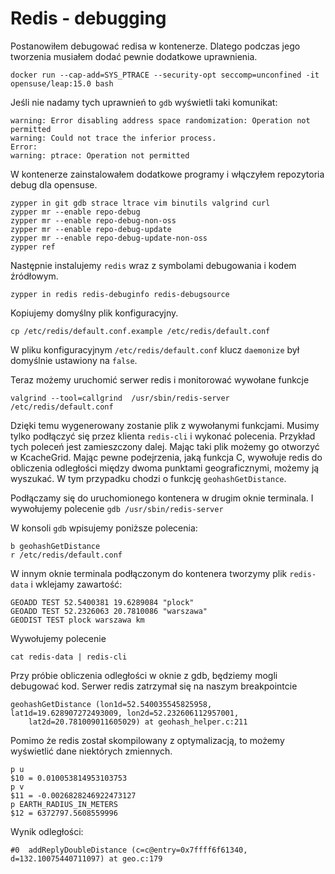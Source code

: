 # Redis - debugging

Postanowiłem debugować redisa w kontenerze. Dlatego podczas jego tworzenia musiałem dodać pewnie dodatkowe uprawnienia.
```
docker run --cap-add=SYS_PTRACE --security-opt seccomp=unconfined -it opensuse/leap:15.0 bash
```

Jeśli nie nadamy tych uprawnień to `gdb` wyświetli taki komunikat:
```
warning: Error disabling address space randomization: Operation not permitted                                                                        
warning: Could not trace the inferior process.
Error:
warning: ptrace: Operation not permitted
```

W kontenerze zainstalowałem dodatkowe programy i włączyłem repozytoria debug dla opensuse.
```
zypper in git gdb strace ltrace vim binutils valgrind curl
zypper mr --enable repo-debug
zypper mr --enable repo-debug-non-oss
zypper mr --enable repo-debug-update
zypper mr --enable repo-debug-update-non-oss
zypper ref
```

Następnie instalujemy `redis` wraz z symbolami debugowania i kodem źródłowym.
```
zypper in redis redis-debuginfo redis-debugsource
```

Kopiujemy domyślny plik konfiguracyjny.
```
cp /etc/redis/default.conf.example /etc/redis/default.conf
```
W pliku konfiguracyjnym `/etc/redis/default.conf` klucz `daemonize` był domyślnie ustawiony na `false`.

Teraz możemy uruchomić serwer redis i monitorować wywołane funkcje
```
valgrind --tool=callgrind  /usr/sbin/redis-server /etc/redis/default.conf
```
Dzięki temu wygenerowany zostanie plik z wywołanymi funkcjami. Musimy tylko podłączyć się przez klienta `redis-cli` i wykonać polecenia. Przykład tych poleceń jest zamieszczony dalej. Mając taki plik możemy go otworzyć w KcacheGrid. Mając pewne podejrzenia, jaką funkcja C, wywołuje redis do obliczenia odległości między dwoma punktami geograficznymi, możemy  ją wyszukać. W tym przypadku chodzi o funkcję `geohashGetDistance`.

Podłączamy się do uruchomionego kontenera w drugim oknie terminala. I wywołujemy polecenie
`gdb /usr/sbin/redis-server`

W konsoli `gdb` wpisujemy poniższe polecenia:
```
b geohashGetDistance
r /etc/redis/default.conf
```

W innym oknie terminala podłączonym do kontenera tworzymy plik `redis-data` i wklejamy zawartość:
```
GEOADD TEST 52.5400381 19.6289084 "plock"
GEOADD TEST 52.2326063 20.7810086 "warszawa"
GEODIST TEST plock warszawa km
```

Wywołujemy polecenie
```
cat redis-data | redis-cli
```

Przy próbie obliczenia odległości w oknie z gdb, będziemy mogli debugować kod. 
Serwer redis zatrzymał się na naszym breakpointcie
```
geohashGetDistance (lon1d=52.540035545825958, lat1d=19.628907272493009, lon2d=52.232606112957001, 
    lat2d=20.781009011605029) at geohash_helper.c:211
```

Pomimo że redis został skompilowany z optymalizacją, to możemy wyświetlić dane niektórych zmiennych.
```
p u
$10 = 0.010053814953103753
p v
$11 = -0.0026828246922473127
p EARTH_RADIUS_IN_METERS      
$12 = 6372797.5608559996
```

Wynik odległości:
```
#0  addReplyDoubleDistance (c=c@entry=0x7ffff6f61340, d=132.10075440711097) at geo.c:179
```
